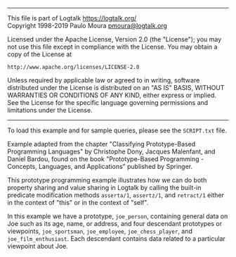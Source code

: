 ________________________________________________________________________

This file is part of Logtalk <https://logtalk.org/>  
Copyright 1998-2019 Paulo Moura <pmoura@logtalk.org>

Licensed under the Apache License, Version 2.0 (the "License");
you may not use this file except in compliance with the License.
You may obtain a copy of the License at

    http://www.apache.org/licenses/LICENSE-2.0

Unless required by applicable law or agreed to in writing, software
distributed under the License is distributed on an "AS IS" BASIS,
WITHOUT WARRANTIES OR CONDITIONS OF ANY KIND, either express or implied.
See the License for the specific language governing permissions and
limitations under the License.
________________________________________________________________________


To load this example and for sample queries, please see the `SCRIPT.txt`
file.

Example adapted from the chapter "Classifying Prototype-Based Programming
Languages" by Christophe Dony, Jacques Malenfant, and Daniel Bardou, found 
on the book "Prototype-Based Programming - Concepts, Languages, and 
Applications" published by Springer.


This prototype programming example illustrates how we can do both property 
sharing and value sharing in Logtalk by calling the built-in predicate 
modification methods `asserta/1`, `assertz/1`, and `retract/1` either in
the context of "this" or in the context of "self".

In this example we have a prototype, `joe_person`, containing general data
on Joe such as its age, name, or address, and four descendant prototypes
or viewpoints, `joe_sportsman`, `joe_employee`, `joe_chess_player`, and
`joe_film_enthusiast`. Each descendant contains data related to a particular
viewpoint about Joe.
